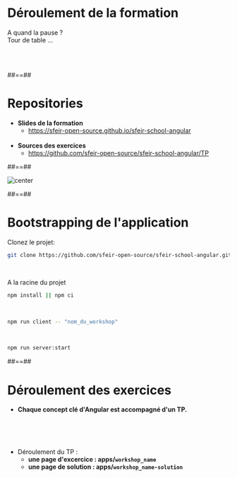 # Déroulement de la formation

<p class="full-center">
A quand la pause ? <br>
Tour de table ...
</p>
<br><br>

##==##

# Repositories

- <b>Slides de la formation</b>
    - https://sfeir-open-source.github.io/sfeir-school-angular<br><br>
- <b>Sources des exercices</b>
    - https://github.com/sfeir-open-source/sfeir-school-angular/TP

##==##

![center](assets/images/school/basics/sfeir_people.png)

##==##

# Bootstrapping de l'application

Clonez le projet:

```bash
git clone https://github.com/sfeir-open-source/sfeir-school-angular.git
```

<br>

A la racine du projet

```bash
npm install || npm ci
```

<br>


```bash
npm run client -- "nom_du_workshop"
```

<br>


```bash
npm run server:start
```

##==##

# Déroulement des exercices

- __Chaque concept clé d'Angular est accompagné d'un TP.__

<br><br><br>

- Déroulement du TP :
    - __une page d'excercice : apps/`workshop_name`__
    - __une page de solution : apps/`workshop_name-solution`__

